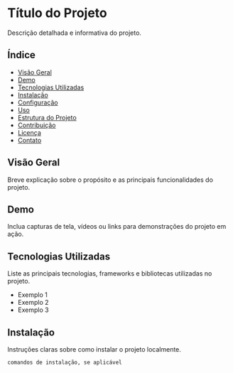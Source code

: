 # Título do Projeto

Descrição detalhada e informativa do projeto.

## Índice

- [Visão Geral](#visão-geral)
- [Demo](#demo)
- [Tecnologias Utilizadas](#tecnologias-utilizadas)
- [Instalação](#instalação)
- [Configuração](#configuração)
- [Uso](#uso)
- [Estrutura do Projeto](#estrutura-do-projeto)
- [Contribuição](#contribuição)
- [Licença](#licença)
- [Contato](#contato)

## Visão Geral

Breve explicação sobre o propósito e as principais funcionalidades do projeto.

## Demo

Inclua capturas de tela, vídeos ou links para demonstrações do projeto em ação.

## Tecnologias Utilizadas

Liste as principais tecnologias, frameworks e bibliotecas utilizadas no projeto.

- Exemplo 1
- Exemplo 2
- Exemplo 3

## Instalação

Instruções claras sobre como instalar o projeto localmente.

```bash
comandos de instalação, se aplicável

